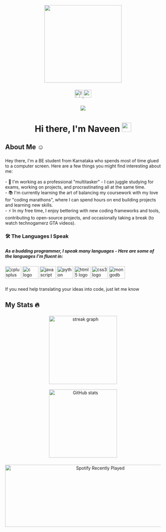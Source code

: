 <div align="center">
  <img height="250" src="https://media.giphy.com/media/v1.Y2lkPTc5MGI3NjExZDY4YWMzZmY2MWMzMmNlOGU5Y2M3MjRkOTY5M2QzMzA1ZDJmZDcwMSZjdD1n/xUA7bdpLxQhsSQdyog/giphy.gif"  />
</div>

###

<div align="center">
  <a href="https://www.linkedin.com/in/naveen-gaonkar-2b0810258/" target="_blank">
    <img src="https://img.shields.io/static/v1?message=LinkedIn&logo=linkedin&label=&color=0077B5&logoColor=white&labelColor=&style=for-the-badge" height="25" alt="linkedin logo"  />
  </a>
  <a href="mailto:naveengaonkar014@gmail.com" target="_blank">
    <img src="https://img.shields.io/static/v1?message=Gmail&logo=gmail&label=&color=D14836&logoColor=white&labelColor=&style=for-the-badge" height="25" alt="gmail logo"  />
  </a>
</div>

###

<div align="center">
  <img src="https://visitor-badge.laobi.icu/badge?page_id=Naveen.Naveen&left_text=views"  />
</div>

###

 <h1 align="center">Hi there, I'm Naveen <img src="https://cdn3.emoji.gg/emojis/wavegif_1860.gif" width="30px" height="30px"></h1>

###

<h2 align="left">About Me ☺</h2>

###

<p align="left">Hey there, I'm a BE student from Karnataka who spends most of  time glued to a computer screen. Here are a few things you might find interesting about me:<br><br>
 - 🔭 I'm working as a professional "multitasker" - I can juggle studying for exams, working on projects, and procrastinating all at the same time.<br>
 - 📚 I'm currently learning the art of balancing my coursework with my love for "coding marathons", where I can spend hours on end building projects and learning new    skills.<br>
 - ⚡ In my free time, I enjoy bettering with new coding frameworks and tools, contributing to open-source projects, and occasionally taking a break (to watch technogamerz GTA videos).</p>

###

<h3 align="left">🛠 The Languages I Speak </h3>

###

<h5 align="left">As a budding programmer, I speak many languages - Here are some of the languages I'm fluent in:</h5>

###

<div align="left">
  <img src="https://cdn.jsdelivr.net/gh/devicons/devicon/icons/cplusplus/cplusplus-original.svg" height="40" width="52" alt="cplusplus logo"  />
  <img src="https://cdn.jsdelivr.net/gh/devicons/devicon/icons/c/c-original.svg" height="40" width="52" alt="c logo"  />
  <img src="https://cdn.jsdelivr.net/gh/devicons/devicon/icons/javascript/javascript-original.svg" height="40" width="52" alt="javascript logo"  />
  <img src="https://cdn.jsdelivr.net/gh/devicons/devicon/icons/python/python-original.svg" height="40" width="52" alt="python logo"  />
  <img src="https://cdn.jsdelivr.net/gh/devicons/devicon/icons/html5/html5-original.svg" height="40" width="52" alt="html5 logo"  />
  <img src="https://cdn.jsdelivr.net/gh/devicons/devicon/icons/css3/css3-original.svg" height="40" width="52" alt="css3 logo"  />
  <img src="https://cdn.jsdelivr.net/gh/devicons/devicon/icons/mongodb/mongodb-original.svg" height="40" width="52" alt="mongodb logo"  />
</div>

###

<p align="left">If you need help translating your ideas into code, just let me know</p>

###

<h2 align="left">  My Stats 🔥 </h2>

###

<div align="center">
   <img src="https://streak-stats.demolab.com?user=gaonkarBhai&locale=en&mode=daily&theme=dark&hide_border=false&border_radius=5&order=3" height="220" alt="streak graph" />
</div><br>
<div align="center">
    <img src="https://github-readme-stats.vercel.app/api?username=gaonkarBhai&show_icons=true&count_private=true&hide_border=true" height="220" alt="GitHub stats" />
  </div>
</div>



###

<div align="center">
  <img src="https://spotify-recently-played-readme.vercel.app/api?user=31ck2kbm46wdr5qf3vzo6242cj4m&count=1" alt="Spotify Recently Played" width="600" height="200" />

</div>

###
